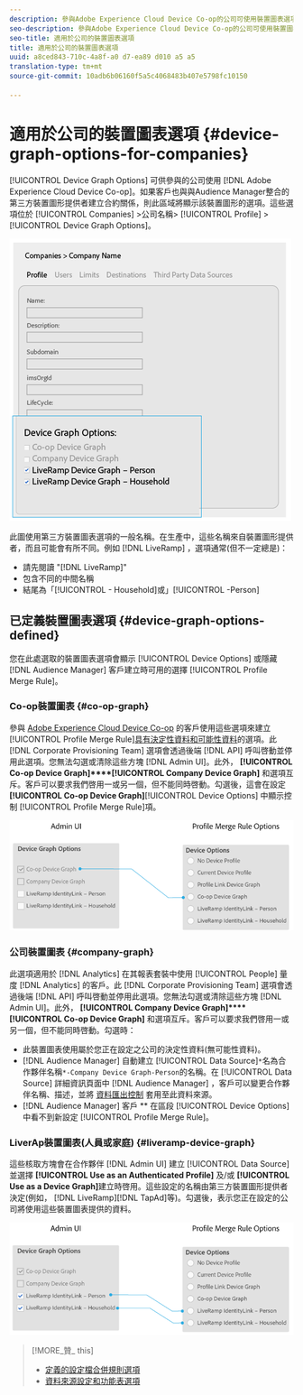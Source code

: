 ```yaml
---
description: 參與Adobe Experience Cloud Device Co-op的公司可使用裝置圖表選項。如果客戶也與與Audience Manager整合的第三方裝置圖形提供者建立合約關係，則此區域將顯示該裝置圖形的選項。這些選項位於公司>公司名稱>描述檔>裝置圖表選項。
seo-description: 參與Adobe Experience Cloud Device Co-op的公司可使用裝置圖表選項。如果客戶也與與Audience Manager整合的第三方裝置圖形提供者建立合約關係，則此區域將顯示該裝置圖形的選項。這些選項位於公司>公司名稱>描述檔>裝置圖表選項。
seo-title: 適用於公司的裝置圖表選項
title: 適用於公司的裝置圖表選項
uuid: a8ced843-710c-4a8f-a0 d7-ea89 d010 a5 a5
translation-type: tm+mt
source-git-commit: 10adb6b06160f5a5c4068483b407e5798fc10150

---
```



# 適用於公司的裝置圖表選項 {#device-graph-options-for-companies}

[!UICONTROL Device Graph Options] 可供參與的公司使用 [!DNL Adobe Experience Cloud Device Co-op]。如果客戶也與與Audience Manager整合的第三方裝置圖形提供者建立合約關係，則此區域將顯示該裝置圖形的選項。這些選項位於 [!UICONTROL Companies] &gt;公司名稱&gt; [!UICONTROL Profile] &gt; [!UICONTROL Device Graph Options]。

![](assets/adminUIdataSource.png)

此圖使用第三方裝置圖表選項的一般名稱。在生產中，這些名稱來自裝置圖形提供者，而且可能會有所不同。例如 [!DNL LiveRamp] ，選項通常(但不一定總是)：

* 請先閱讀 "[!DNL LiveRamp]"
* 包含不同的中間名稱
* 結尾為「[!UICONTROL - Household]或」[!UICONTROL -Person]

## 已定義裝置圖表選項 {#device-graph-options-defined}

您在此處選取的裝置圖表選項會顯示 [!UICONTROL Device Options] 或隱藏 [!DNL Audience Manager] 客戶建立時可用的選擇 [!UICONTROL Profile Merge Rule]。

### Co-op裝置圖表 {#co-op-graph}

參與 [Adobe Experience Cloud Device Co-op](https://marketing.adobe.com/resources/help/en_US/mcdc/) 的客戶使用這些選項來建立 [!UICONTROL Profile Merge Rule][具有決定性資料和可能性資料](https://marketing.adobe.com/resources/help/en_US/mcdc/mcdc-links.html)的選項。此 [!DNL Corporate Provisioning Team] 選項會透過後端 [!DNL API] 呼叫啓動並停用此選項。您無法勾選或清除這些方塊 [!DNL Admin UI]。此外， **[!UICONTROL Co-op Device Graph]****[!UICONTROL Company Device Graph]** 和選項互斥。客戶可以要求我們啓用一或另一個，但不能同時啓動。勾選後，這會在設定 **[!UICONTROL Co-op Device Graph]**[!UICONTROL Device Options] 中顯示控制 [!UICONTROL Profile Merge Rule]項。

![](assets/adminUI1.png)

### 公司裝置圖表 {#company-graph}

此選項適用於 [!DNL Analytics] 在其報表套裝中使用 [!UICONTROL People] 量度 [!DNL Analytics] 的客戶。此 [!DNL Corporate Provisioning Team] 選項會透過後端 [!DNL API] 呼叫啓動並停用此選項。您無法勾選或清除這些方塊 [!DNL Admin UI]。此外， **[!UICONTROL Company Device Graph]****[!UICONTROL Co-op Device Graph]** 和選項互斥。客戶可以要求我們啓用一或另一個，但不能同時啓動。勾選時：

* 此裝置圖表使用屬於您正在設定之公司的決定性資料(無可能性資料)。
* [!DNL Audience Manager] 自動建立 [!UICONTROL Data Source]`*`名為合作夥伴名稱`*-Company Device Graph-Person`的名稱。在 [!UICONTROL Data Source] 詳細資訊頁面中 [!DNL Audience Manager] ，客戶可以變更合作夥伴名稱、描述，並將 [資料匯出控制](https://marketing.adobe.com/resources/help/en_US/aam/c_dec.html) 套用至此資料來源。
* [!DNL Audience Manager] 客戶 ** 在區段 [!UICONTROL Device Options] 中看不到新設定 [!UICONTROL Profile Merge Rule]。

### LiverAp裝置圖表(人員或家庭) {#liveramp-device-graph}

這些核取方塊會在合作夥伴 [!DNL Admin UI] 建立 [!UICONTROL Data Source] 並選擇 **[!UICONTROL Use as an Authenticated Profile]** 及/或 **[!UICONTROL Use as a Device Graph]**&#x200B;建立時啓用。這些設定的名稱由第三方裝置圖形提供者決定(例如， [!DNL LiveRamp][!DNL TapAd]等)。勾選後，表示您正在設定的公司將使用這些裝置圖表提供的資料。

![](assets/adminUI2.png)

>[!MORE_贊_ this]
>
>* [定義的設定檔合併規則選項](https://marketing.adobe.com/resources/help/en_US/aam/merge-rule-definitions.html)
>* [資料來源設定和功能表選項](https://marketing.adobe.com/resources/help/en_US/aam/datasource-settings-definitions.html)


